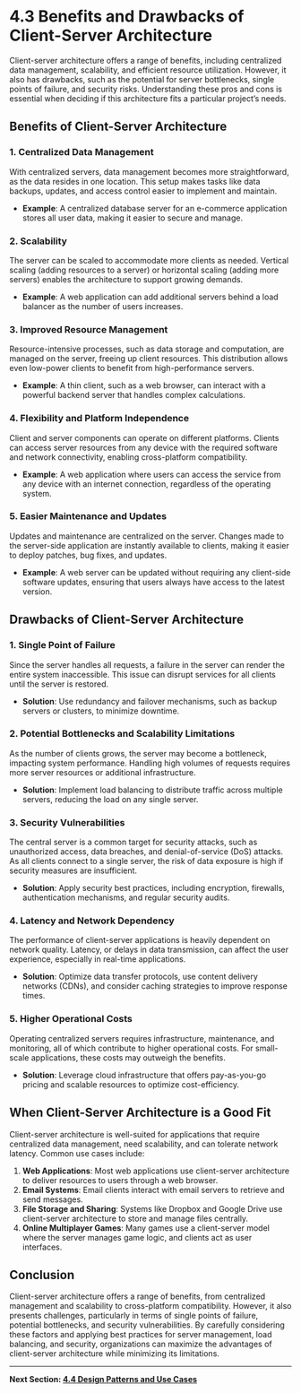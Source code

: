
# 4.3 Benefits and Drawbacks of Client-Server Architecture

Client-server architecture offers a range of benefits, including centralized data management, scalability, and efficient resource utilization. However, it also has drawbacks, such as the potential for server bottlenecks, single points of failure, and security risks. Understanding these pros and cons is essential when deciding if this architecture fits a particular project’s needs.

## Benefits of Client-Server Architecture

### 1. Centralized Data Management
With centralized servers, data management becomes more straightforward, as the data resides in one location. This setup makes tasks like data backups, updates, and access control easier to implement and maintain.

- **Example**: A centralized database server for an e-commerce application stores all user data, making it easier to secure and manage.

### 2. Scalability
The server can be scaled to accommodate more clients as needed. Vertical scaling (adding resources to a server) or horizontal scaling (adding more servers) enables the architecture to support growing demands.

- **Example**: A web application can add additional servers behind a load balancer as the number of users increases.

### 3. Improved Resource Management
Resource-intensive processes, such as data storage and computation, are managed on the server, freeing up client resources. This distribution allows even low-power clients to benefit from high-performance servers.

- **Example**: A thin client, such as a web browser, can interact with a powerful backend server that handles complex calculations.

### 4. Flexibility and Platform Independence
Client and server components can operate on different platforms. Clients can access server resources from any device with the required software and network connectivity, enabling cross-platform compatibility.

- **Example**: A web application where users can access the service from any device with an internet connection, regardless of the operating system.

### 5. Easier Maintenance and Updates
Updates and maintenance are centralized on the server. Changes made to the server-side application are instantly available to clients, making it easier to deploy patches, bug fixes, and updates.

- **Example**: A web server can be updated without requiring any client-side software updates, ensuring that users always have access to the latest version.

## Drawbacks of Client-Server Architecture

### 1. Single Point of Failure
Since the server handles all requests, a failure in the server can render the entire system inaccessible. This issue can disrupt services for all clients until the server is restored.

- **Solution**: Use redundancy and failover mechanisms, such as backup servers or clusters, to minimize downtime.

### 2. Potential Bottlenecks and Scalability Limitations
As the number of clients grows, the server may become a bottleneck, impacting system performance. Handling high volumes of requests requires more server resources or additional infrastructure.

- **Solution**: Implement load balancing to distribute traffic across multiple servers, reducing the load on any single server.

### 3. Security Vulnerabilities
The central server is a common target for security attacks, such as unauthorized access, data breaches, and denial-of-service (DoS) attacks. As all clients connect to a single server, the risk of data exposure is high if security measures are insufficient.

- **Solution**: Apply security best practices, including encryption, firewalls, authentication mechanisms, and regular security audits.

### 4. Latency and Network Dependency
The performance of client-server applications is heavily dependent on network quality. Latency, or delays in data transmission, can affect the user experience, especially in real-time applications.

- **Solution**: Optimize data transfer protocols, use content delivery networks (CDNs), and consider caching strategies to improve response times.

### 5. Higher Operational Costs
Operating centralized servers requires infrastructure, maintenance, and monitoring, all of which contribute to higher operational costs. For small-scale applications, these costs may outweigh the benefits.

- **Solution**: Leverage cloud infrastructure that offers pay-as-you-go pricing and scalable resources to optimize cost-efficiency.

## When Client-Server Architecture is a Good Fit

Client-server architecture is well-suited for applications that require centralized data management, need scalability, and can tolerate network latency. Common use cases include:

1. **Web Applications**: Most web applications use client-server architecture to deliver resources to users through a web browser.
2. **Email Systems**: Email clients interact with email servers to retrieve and send messages.
3. **File Storage and Sharing**: Systems like Dropbox and Google Drive use client-server architecture to store and manage files centrally.
4. **Online Multiplayer Games**: Many games use a client-server model where the server manages game logic, and clients act as user interfaces.

## Conclusion

Client-server architecture offers a range of benefits, from centralized management and scalability to cross-platform compatibility. However, it also presents challenges, particularly in terms of single points of failure, potential bottlenecks, and security vulnerabilities. By carefully considering these factors and applying best practices for server management, load balancing, and security, organizations can maximize the advantages of client-server architecture while minimizing its limitations.

---

**Next Section: [4.4 Design Patterns and Use Cases](4.4_design_patterns_and_use_cases.md)**